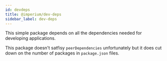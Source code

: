 ```yaml
---
id: devdeps
title: @imperium/dev-deps
sidebar_label: dev-deps
---
```


This simple package depends on all the dependencies needed for developing applications.

This package doesn't satfisy `peerDependencies` unfortunately but it does cut down on the
number of packages in `package.json` files.
